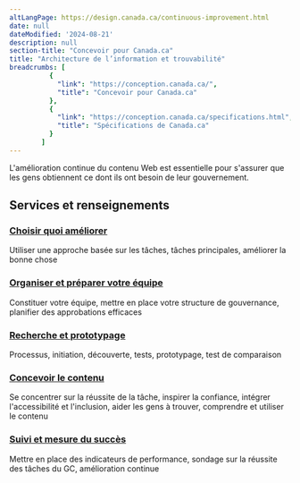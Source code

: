```yaml
---
altLangPage: https://design.canada.ca/continuous-improvement.html
date: null
dateModified: '2024-08-21'
description: null
section-title: "Concevoir pour Canada.ca"
title: "Architecture de l’information et trouvabilité"
breadcrumbs: [
          {
            "link": "https://conception.canada.ca/",
            "title": "Concevoir pour Canada.ca"
          },
          {
            "link": "https://conception.canada.ca/specifications.html",
            "title": "Spécifications de Canada.ca"
          }
        ]
---
```



<p>
 L'amélioration continue du contenu Web est essentielle pour s'assurer que les gens obtiennent ce dont ils ont besoin de leur gouvernement.
 <section>
  <div class="row">
   <h2 class="wb-inv">
    Services et renseignements
   </h2>
   <section class="wb-eqht gc-drmt">
    <div class="col-md-4">
     <section>
      <h3 class="h5">
       <a href="./amelioration-continue/choisir.html">
        Choisir quoi améliorer
       </a>
      </h3>
      <p>
       Utiliser une approche basée sur les tâches, tâches principales, améliorer la bonne chose
      </p>
     </section>
    </div>
    <div class="col-md-4">
     <section>
      <h3 class="h5">
       <a href="./amelioration-continue/equipe.html">
        Organiser et préparer votre équipe
       </a>
      </h3>
      <p>
       Constituer votre équipe, mettre en place votre structure de gouvernance, planifier des approbations efficaces
      </p>
     </section>
    </div>
    <div class="col-md-4">
     <section>
      <h3 class="h5">
       <a href="./amelioration-continue/recherche.html">
        Recherche et prototypage
       </a>
      </h3>
      <p>
       Processus, initiation, découverte, tests, prototypage, test de comparaison
      </p>
     </section>
    </div>
    <div class="col-md-4">
     <section>
      <h3 class="h5">
       <a href="./amelioration-continue/concevoir-contenu.html">
        Concevoir le contenu
       </a>
      </h3>
      <p>
       Se concentrer sur la réussite de la tâche, inspirer la confiance, intégrer l'accessibilité et l'inclusion, aider les gens à trouver, comprendre et utiliser le contenu
      </p>
     </section>
    </div>
    <div class="col-md-4">
     <section>
      <h3 class="h5">
       <a href="./amelioration-continue/mesure.html">
        Suivi et mesure du succès
       </a>
      </h3>
      <p>
       Mettre en place des indicateurs de performance, sondage sur la réussite des tâches du GC, amélioration continue
      </p>
     </section>
    </div>
   </section>
  </div>
 </section>
</p>
